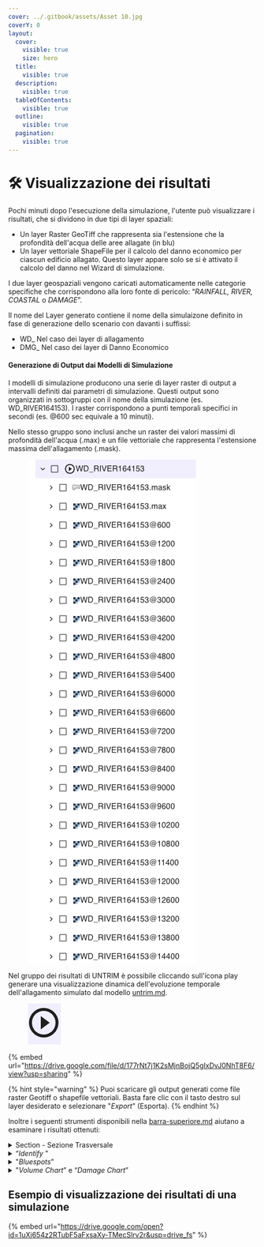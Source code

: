 ```yaml
---
cover: ../.gitbook/assets/Asset 10.jpg
coverY: 0
layout:
  cover:
    visible: true
    size: hero
  title:
    visible: true
  description:
    visible: true
  tableOfContents:
    visible: true
  outline:
    visible: true
  pagination:
    visible: true
---
```


# 🛠️ Visualizzazione dei risultati

Pochi minuti dopo l'esecuzione della simulazione, l'utente può visualizzare i risultati, che si dividono in due tipi di layer spaziali:

* Un layer Raster GeoTiff che rappresenta sia l'estensione che la profondità dell'acqua delle aree allagate (in blu)
* Un layer vettoriale ShapeFile per il calcolo del danno economico per ciascun edificio allagato. Questo layer appare solo se si è attivato il calcolo del danno nel Wizard di simulazione.

I due layer geospaziali vengono caricati automaticamente nelle categorie specifiche che corrispondono alla loro fonte di pericolo: “_RAINFALL, RIVER, COASTAL_ o _DAMAGE_”.&#x20;

Il nome del Layer generato contiene il nome della simulaizone definito in fase di generazione dello scenario con davanti i suffissi:

* WD\_ Nel caso dei layer di allagamento
* DMG\_ Nel caso dei layer di Danno Economico

#### Generazione di Output dai Modelli di Simulazione

I modelli di simulazione producono una serie di layer raster di output a intervalli definiti dai parametri di simulazione. Questi output sono organizzati in sottogruppi con il nome della simulazione (es. WD\_RIVER164153). I raster corrispondono a punti temporali specifici in secondi (es. @600 sec equivale a 10 minuti).

Nello stesso gruppo sono inclusi anche un raster dei valori massimi di profondità dell'acqua (.max) e un file vettoriale che rappresenta l'estensione massima dell'allagamento (.mask).



<figure><img src="../.gitbook/assets/Screenshot 2025-01-03 at 11.25.35.png" alt=""><figcaption></figcaption></figure>

Nel gruppo dei risultati di UNTRIM è possibile cliccando sull'icona play  generare una visualizzazione dinamica dell'evoluzione temporale dell'allagamento simulato dal modello [untrim.md](../simulazioni-allagamento-pericolo-e-danno/modelli-di-allagamento-hazard-saferplaces/untrim.md "mention").

<figure><img src="../.gitbook/assets/Screenshot 2025-01-03 at 11.33.16.png" alt=""><figcaption></figcaption></figure>



{% embed url="https://drive.google.com/file/d/177rNt7j1K2sMjnBojQ5gIxDvJ0NhT8F6/view?usp=sharing" %}

{% hint style="warning" %}
Puoi scaricare gli output generati come file raster Geotiff o shapefile vettoriali. Basta fare clic con il tasto destro sul layer desiderato e selezionare "_Export_" (Esporta).
{% endhint %}

&#x20;Inoltre i seguenti  strumenti disponibili nella [barra-superiore.md](../saferplaces-interfaccia-gui-web/barra-superiore.md "mention") aiutano a esaminare i risultati ottenuti:&#x20;



<details>

<summary>Section  - Sezione Trasversale</summary>

![](<../.gitbook/assets/image (10).png>)

Lo strumento "Sezione" ti consente di determinare facilmente la profondità dell'acqua per un'area specifica tracciando una linea su qualsiasi layer di profondità dell'acqua. Una nuova finestra in basso sullo schermo mostra la sezione trasversale dell'area selezionata.

![](<../.gitbook/assets/image (11).png>)

</details>

<details>

<summary>“<em>Identify</em> " </summary>

![](<../.gitbook/assets/image (14).png>)

Lo Strumento _Identifica_ fornisce informazioni in un punto specifico per i layer geospaziali attivi.

&#x20;Per il layer di allagamento attivo, mostra la profondità dell'acqua; per gli edifici selezionati, visualizza i danni economici basati sui layer di danno economico attivi  sulla [barra-laterale-destra.md](../saferplaces-interfaccia-gui-web/barra-laterale-destra.md "mention")

I risultati appariranno nel pannello delle attività corrispondente sulla sinistra.

<img src="../.gitbook/assets/image (13).png" alt="" data-size="original">





</details>

<details>

<summary>"<em>Bluespots</em>" </summary>

![](<../.gitbook/assets/image (15).png>)

Lo strumento "_Bluespots_" è un tool di analisi specifica dei risultati relativi a [simulazione-allagamento-pluviale.md](../simulazioni-allagamento-pericolo-e-danno/definizione-scenario-source-scenarios/simulazione-allagamento-pluviale.md "mention") ottenute dal modello [safer\_rain.md](../simulazioni-allagamento-pericolo-e-danno/modelli-di-allagamento-hazard-saferplaces/safer_rain.md "mention").&#x20;

Esso è presente  nella [barra-superiore.md](../saferplaces-interfaccia-gui-web/barra-superiore.md "mention") ed una volta attivato richiede di selezionare nel menu a tendina il  [#nome-simulazione](../simulazioni-allagamento-pericolo-e-danno/definizione-scenario-source-scenarios/simulazione-allagamento-costiero.md#nome-simulazione "mention")per la [simulazione-allagamento-pluviale.md](../simulazioni-allagamento-pericolo-e-danno/definizione-scenario-source-scenarios/simulazione-allagamento-pluviale.md "mention") in cui si vuole procedere nell'analisi.

Una volta attivato, si accenderanno automaticamente nella [barra-laterale-sinistra.md](../saferplaces-interfaccia-gui-web/barra-laterale-sinistra.md "mention")i layers del gruppo [#bluespots](visualizzazione-dei-risultati.md#bluespots "mention"), muovendosi con il mouse nei diversi sotto-bacini si attiveranno nella [barra-laterale-destra.md](../saferplaces-interfaccia-gui-web/barra-laterale-destra.md "mention")una specifica finestra con le singole voci del bilancio di massa del sotto-bacino in esame, mentre nella mappa verranno evidenziati i seguenti sotto-bacini:

* i bacini (VERDE) che afferiscono volume verso il bluespot in esame (BLUE)
* i bacini (ROSSO) che riceveono volume dal bacino in esame (BLUE)

<img src="../.gitbook/assets/image (16).png" alt="" data-size="original">

Nella [barra-laterale-sinistra.md](../saferplaces-interfaccia-gui-web/barra-laterale-sinistra.md "mention")le voci del bilancio idrologico sono le seguenti:

* Scenario= [#nome-simulazione](../simulazioni-allagamento-pericolo-e-danno/definizione-scenario-source-scenarios/simulazione-allagamento-pluviale.md#nome-simulazione "mention") dello scenario di [simulazione-allagamento-pluviale.md](../simulazioni-allagamento-pericolo-e-danno/definizione-scenario-source-scenarios/simulazione-allagamento-pluviale.md "mention")
* bluespot-d= identificativo del sotto bacino/depressione
* Bluespot Volume = Volume in mc della depressione vuota
* Rain Volume = Volume di acqua che riempie la depressione per la pioggia
* Spill Volume = Volume in mc di acqua che riempie i sotto-bacino di valle (ROSSO) in caso di overspill ovvero troppo pieno
* Water Volume = Volume di acqua in mc presente nella depressione, questo valore è sempre minore uguale di Bluespot Volume
* Filling Percent % = percentuale di riempimento della depressione
* UpStream IN Volume = volume di acqua in mc che arriva dalle depressioni di monte (VERDE) che per troppo pieno (overspill) scaricano sulla depressione in esame

<img src="../.gitbook/assets/Bluespot_tool.png" alt="" data-size="original">

<img src="../.gitbook/assets/Bluespot_balance.png" alt="" data-size="original">

</details>

<details>

<summary>"<em>Volume Chart</em>” e “<em>Damage Chart</em>”</summary>

![](<../.gitbook/assets/image (19).png>)

Nella [barra-superiore.md](../saferplaces-interfaccia-gui-web/barra-superiore.md "mention") sono presenti due strumenti dedicati per interrogare sia i layer di allagamento che di danno economico mediante uno strumento di selezione areale (poligono).

Questi strumenti denominati rispettivamente  “_Volume Chart_” e “_Damage Chart_” riportano una statistica dei valori di allagamento e danno compresi nel poligono di selezione generato dall'utente.

Una volta attivato il pulsante, l'utente tendo premuto il tasto destro del mause può disegnare un poligono a mano libera.

Nella [barra-laterale-sinistra.md](../saferplaces-interfaccia-gui-web/barra-laterale-sinistra.md "mention") si attiva un task di viuslizzazzione che riporta due o più istrogrammi relativi ai layer di allagamento o danno attivati sulla [barra-laterale-destra.md](../saferplaces-interfaccia-gui-web/barra-laterale-destra.md "mention").

ATTENZIONE - Attivare sempre un layer oggetto dell'analisi altrimenti non si visualizzano istrogrammi.



![](<../.gitbook/assets/image (20).png>)

![](<../.gitbook/assets/image (21).png>)



</details>

## Esempio di visualizzazione dei risultati di una simulazione

{% embed url="https://drive.google.com/open?id=1uXj654z2RTubF5aFxsaXy-TMecSlrv2r&usp=drive_fs" %}

